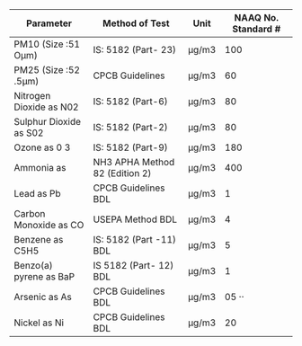 |	Parameter	|	Method of Test 	|	Unit	|	NAAQ No. Standard # 	|
|	 ---	|	 ---	|	 ---	|	 ---	|
|	PM10 (Size :51 Oμm)	|	 IS: 5182 (Part- 23)	|	 μg/m3	|	100	|
|	PM25 (Size :52 .5μm)	|	 CPCB Guidelines	|	 μg/m3	|	60	|
|	Nitrogen Dioxide as N02	|	 IS: 5182 (Part-6)	|	 μg/m3	|	80	|
|	Sulphur Dioxide as S02	|	 IS: 5182 (Part-2)	|	 μg/m3	|	80	|
|	Ozone as 0 3	|	 IS: 5182 (Part-9)	|	 μg/m3	|	180	|
|	Ammonia as	|	 NH3 APHA Method 82 (Edition 2)	|	 μg/m3	|	400	|
|	Lead as Pb	|	 CPCB Guidelines BDL	|	 μg/m3	|	1	|
|	Carbon Monoxide as CO	|	 USEPA Method BDL	|	 μg/m3	|	4	|
|	Benzene as C5H5	|	 IS: 5182 (Part -11) BDL	|	 μg/m3	|	5	|
|	Benzo(a) pyrene as BaP	|	 IS 5182 (Part- 12) BDL	|	 μg/m3	|	1	|
|	Arsenic as As	|	 CPCB Guidelines BDL	|	 μg/m3	|	 05 ··	|
|	Nickel as Ni	|	 CPCB Guidelines BDL	|	 μg/m3	|	20	|
